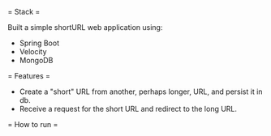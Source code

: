 = Stack =

Built a simple shortURL web application using:
* Spring Boot
* Velocity
* MongoDB

= Features =
* Create a "short" URL from another, perhaps longer, URL, and persist it in db.
* Receive a request for the short URL and redirect to the long URL.

= How to run =
